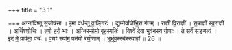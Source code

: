 +++
title = "3 1"

+++
अग्ना॑विष्णू स॒जोष॑सा । इ॒मा व॑र्धन्तु वा॒ङ्गिरः॑ । द्यु॒म्नैर्वाजे॑भि॒रा ग॑तम् । राज्ञी॑ वि॒राज्ञी᳚ । स॒म्राज्ञी᳚ स्व॒राज्ञी᳚ ।  अ॒र्चिश्शो॒चिः । तपो॒ हरो॒ भाः । अ॒ग्निस्सोमो॒ बृह॒स्पतिः॑ । विश्वे॑ दे॒वा भुव॑नस्य गो॒पाः । ते सर्वे॑ स॒ङ्गत्य॑ ।  इ॒दं मे॒ प्राव॑ता॒ वचः॑ । व॒यꣳ स्या॑म॒ पत॑यो रयी॒णाम् । भूर्भुव॒स्स्व॑स्स्वाहा᳚ ॥ 26 ॥

